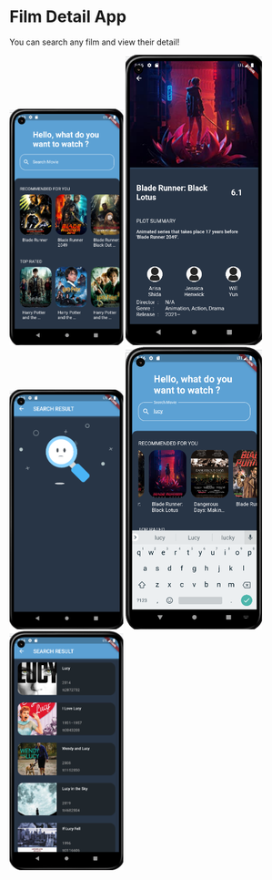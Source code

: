 # Film Detail App

You can search any film and view their detail!

<p float="left">
  <img src="https://github.com/Veyselkayik/MovieApp/blob/main/assets/1.png" width="200" />
  <img src="https://github.com/Veyselkayik/MovieApp/blob/main/assets/2.png" width="240" /> 
  <img src="https://github.com/Veyselkayik/MovieApp/blob/main/assets/3.png" width="200" />
  <img src="https://github.com/Veyselkayik/MovieApp/blob/main/assets/4.png" width="240" /> 
  <img src="https://github.com/Veyselkayik/MovieApp/blob/main/assets/5.png" width="200" />
</p>
